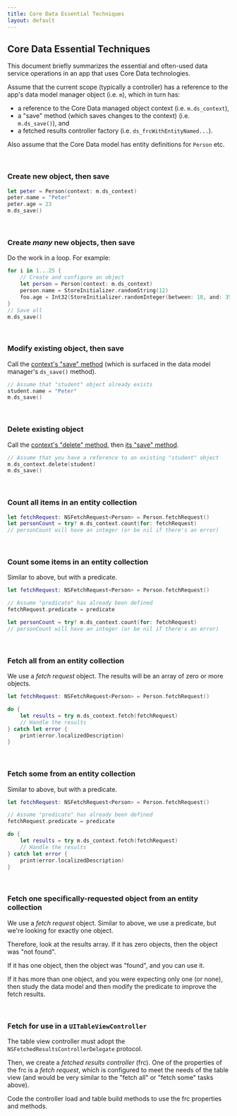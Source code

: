 ```yaml
---
title: Core Data Essential Techniques
layout: default
---
```


## Core Data Essential Techniques

This document briefly summarizes the essential and often-used data service operations in an app that uses Core Data technologies. 

Assume that the current scope (typically a controller) has a reference to the app's data model manager object (i.e. `m`), which in turn has:
* a reference to the Core Data managed object context (i.e. `m.ds_context`), 
* a "save" method (which saves changes to the context) (i.e. `m.ds_save()`), and
* a fetched results controller factory (i.e. `ds_frcWithEntityNamed...`). 

Also assume that the Core Data model has entity definitions for `Person` etc. 

<br>

### Create new object, then save

```swift
let peter = Person(context: m.ds_context)
peter.name = "Peter"
peter.age = 23
m.ds_save()
```

<br>

### Create *many* new objects, then save

Do the work in a loop. For example: 

```swift
for i in 1...25 {
    // Create and configure an object
    let person = Person(context: m.ds_context)
    person.name = StoreInitializer.randomString(12)
    foo.age = Int32(StoreInitializer.randomInteger(between: 18, and: 35))
}
// Save all
m.ds_save()
```

<br>

### Modify existing object, then save

Call the [context's "save" method](https://developer.apple.com/documentation/coredata/nsmanagedobjectcontext/1506866-save) (which is surfaced in the data model manager's `ds_save()` method).

```swift
// Assume that "student" object already exists
student.name = "Peter"
m.ds_save()
```

<br>

### Delete existing object

Call the [context's "delete" method](https://developer.apple.com/documentation/coredata/nsmanagedobjectcontext/1506847-delete), then [its "save" method](https://developer.apple.com/documentation/coredata/nsmanagedobjectcontext/1506866-save). 

```swift
// Assume that you have a reference to an existing "student" object 
m.ds_context.delete(student)
m.ds_save()
```

<br>

### Count all items in an entity collection

```swift
let fetchRequest: NSFetchRequest<Person> = Person.fetchRequest()
let personCount = try? m.ds_context.count(for: fetchRequest)
// personCount will have an integer (or be nil if there's an error)
```

<br>

### Count some items in an entity collection

Similar to above, but with a predicate. 

```swift
let fetchRequest: NSFetchRequest<Person> = Person.fetchRequest()

// Assume "predicate" has already been defined
fetchRequest.predicate = predicate

let personCount = try? m.ds_context.count(for: fetchRequest)
// personCount will have an integer (or be nil if there's an error)
```


<br>

### Fetch all from an entity collection 

We use a *fetch request* object. The results will be an array of zero or more objects. 

```swift
let fetchRequest: NSFetchRequest<Person> = Person.fetchRequest()

do {
    let results = try m.ds_context.fetch(fetchRequest)
    // Handle the results
} catch let error {
    print(error.localizedDescription)
}
```

<br>

### Fetch some from an entity collection 

Similar to above, but with a predicate. 

```swift
let fetchRequest: NSFetchRequest<Person> = Person.fetchRequest()

// Assume "predicate" has already been defined
fetchRequest.predicate = predicate

do {
    let results = try m.ds_context.fetch(fetchRequest)
    // Handle the results
} catch let error {
    print(error.localizedDescription)
}
```

<br>

### Fetch one specifically-requested object from an entity collection

We use a *fetch request* object. Similar to above, we use a predicate, but we're looking for exactly one object. 

Therefore, look at the results array. If it has zero objects, then the object was "not found". 

If it has one object, then the object was "found", and you can use it. 

If it has more than one object, and you were expecting only one (or none), then study the data model and then modify the predicate to improve the fetch results. 

<br>

### Fetch for use in a `UITableViewController`

The table view controller must adopt the `NSFetchedResultsControllerDelegate` protocol. 

Then, we create a *fetched results controller* (frc). One of the properties of the frc is a *fetch request*, which is configured to meet the needs of the table view (and would be very similar to the "fetch all" or "fetch some" tasks above). 

Code the controller load and table build methods to use the frc properties and methods. 

<br>
